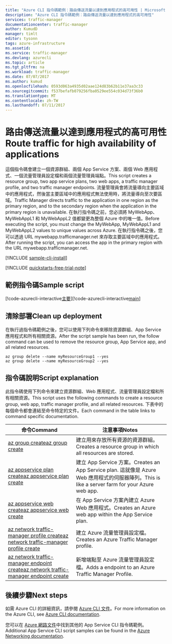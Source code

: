 ```yaml
---
title: "Azure CLI 指令碼範例：路由傳送流量以達到應用程式的高可用性 | Microsoft Docs"
description: "Azure CLI 指令碼範例：路由傳送流量以達到應用程式的高可用性"
services: traffic-manager
documentationcenter: traffic-manager
author: KumudD
manager: timlt
editor: tysonn
tags: azure-infrastructure
ms.assetid: 
ms.service: traffic-manager
ms.devlang: azurecli
ms.topic: article
ms.tgt_pltfrm: na
ms.workload: traffic-manager
ms.date: 07/07/2017
ms.author: kumud
ms.openlocfilehash: 0593d063a4935d02aae124d83b62b11e37aa3c33
ms.sourcegitcommit: f537befafb079256fba0529ee554c034d73f36b0
ms.translationtype: MT
ms.contentlocale: zh-TW
ms.lasthandoff: 07/11/2017
---
```

# <a name="route-traffic-for-high-availability-of-applications"></a><span data-ttu-id="63e28-103">路由傳送流量以達到應用程式的高可用性</span><span class="sxs-lookup"><span data-stu-id="63e28-103">Route traffic for high availability of applications</span></span>

<span data-ttu-id="63e28-104">這個指令碼會建立一個資源群組、兩個 App Service 方案、兩個 Web 應用程式、一個流量管理員設定檔和兩個流量管理員端點。</span><span class="sxs-lookup"><span data-stu-id="63e28-104">This script creates a resource group, two app service plans, two web apps, a traffic manager profile, and two traffic manager endpoints.</span></span> <span data-ttu-id="63e28-105">流量管理員會將流量導向主要區域中的應用程式，然後當主要區域中的應用程式無法使用時，將流量導向至次要區域。</span><span class="sxs-lookup"><span data-stu-id="63e28-105">Traffic Manager directs traffic to the application in one region as the primary region, and to the secondary region when the application in the primary region is unavailable.</span></span> <span data-ttu-id="63e28-106">在執行指令碼之前，您必須將 MyWebApp、MyWebAppL1 和 MyWebAppL2 值都變更為整個 Azure 中的唯一值。</span><span class="sxs-lookup"><span data-stu-id="63e28-106">Before executing the script, you must change the MyWebApp, MyWebAppL1 and MyWebAppL2 values to unique values across Azure.</span></span> <span data-ttu-id="63e28-107">在執行指令碼之後，您可以透過 URL mywebapp.trafficmanager.net 來存取主要區域中的應用程式。</span><span class="sxs-lookup"><span data-stu-id="63e28-107">After running the script, you can access the app in the primary region with the URL mywebapp.trafficmanager.net.</span></span>

[!INCLUDE [sample-cli-install](../../../includes/sample-cli-install.md)]

[!INCLUDE [quickstarts-free-trial-note](../../../includes/quickstarts-free-trial-note.md)]

## <a name="sample-script"></a><span data-ttu-id="63e28-108">範例指令碼</span><span class="sxs-lookup"><span data-stu-id="63e28-108">Sample script</span></span>

<span data-ttu-id="63e28-109">[!code-azurecli-interactive[主要](../../../cli_scripts/traffic-manager/direct-traffic-for-increased-application-availability/direct-traffic-for-increased-application-availability.sh "路由傳送流量以達到高可用性")]</span><span class="sxs-lookup"><span data-stu-id="63e28-109">[!code-azurecli-interactive[main](../../../cli_scripts/traffic-manager/direct-traffic-for-increased-application-availability/direct-traffic-for-increased-application-availability.sh "Route traffic for high availability")]</span></span>


## <a name="clean-up-deployment"></a><span data-ttu-id="63e28-110">清除部署</span><span class="sxs-lookup"><span data-stu-id="63e28-110">Clean up deployment</span></span> 

<span data-ttu-id="63e28-111">在執行過指令碼範例之後，您可以使用下列命令來移除資源群組、App Service 應用程式和所有相關資源。</span><span class="sxs-lookup"><span data-stu-id="63e28-111">After the script sample has been run, the follow command can be used to remove the resource group, App Service app, and all related resources.</span></span>

```azurecli
az group delete --name myResourceGroup1 --yes
az group delete --name myResourceGroup2 --yes
```

## <a name="script-explanation"></a><span data-ttu-id="63e28-112">指令碼說明</span><span class="sxs-lookup"><span data-stu-id="63e28-112">Script explanation</span></span>

<span data-ttu-id="63e28-113">此指令碼使用下列命令來建立資源群組、Web 應用程式、流量管理員設定檔和所有相關資源。</span><span class="sxs-lookup"><span data-stu-id="63e28-113">This script uses the following commands to create a resource group, web app, traffic manager profile, and all related resources.</span></span> <span data-ttu-id="63e28-114">下表中的每個命令都會連結至命令特定的文件。</span><span class="sxs-lookup"><span data-stu-id="63e28-114">Each command in the table links to command specific documentation.</span></span>

| <span data-ttu-id="63e28-115">命令</span><span class="sxs-lookup"><span data-stu-id="63e28-115">Command</span></span> | <span data-ttu-id="63e28-116">注意事項</span><span class="sxs-lookup"><span data-stu-id="63e28-116">Notes</span></span> |
|---|---|
| [<span data-ttu-id="63e28-117">az group create</span><span class="sxs-lookup"><span data-stu-id="63e28-117">az group create</span></span>](https://docs.microsoft.com/cli/azure/group#create) | <span data-ttu-id="63e28-118">建立用來存放所有資源的資源群組。</span><span class="sxs-lookup"><span data-stu-id="63e28-118">Creates a resource group in which all resources are stored.</span></span> |
| [<span data-ttu-id="63e28-119">az appservice plan create</span><span class="sxs-lookup"><span data-stu-id="63e28-119">az appservice plan create</span></span>](https://docs.microsoft.com/cli/azure/appservice/plan#create) | <span data-ttu-id="63e28-120">建立 App Service 方案。</span><span class="sxs-lookup"><span data-stu-id="63e28-120">Creates an App Service plan.</span></span> <span data-ttu-id="63e28-121">這就像是 Azure Web 應用程式的伺服器陣列。</span><span class="sxs-lookup"><span data-stu-id="63e28-121">This is like a server farm for your Azure web app.</span></span> |
| [<span data-ttu-id="63e28-122">az appservice web create</span><span class="sxs-lookup"><span data-stu-id="63e28-122">az appservice web create</span></span>](https://docs.microsoft.com/cli/azure/appservice/web#create) | <span data-ttu-id="63e28-123">在 App Service 方案內建立 Azure Web 應用程式。</span><span class="sxs-lookup"><span data-stu-id="63e28-123">Creates an Azure web app within the App Service plan.</span></span> |
| [<span data-ttu-id="63e28-124">az network traffic-manager profile create</span><span class="sxs-lookup"><span data-stu-id="63e28-124">az network traffic-manager profile create</span></span>](https://docs.microsoft.com/cli/azure/network/traffic-manager/profile#create) | <span data-ttu-id="63e28-125">建立 Azure 流量管理員設定檔。</span><span class="sxs-lookup"><span data-stu-id="63e28-125">Creates an Azure Traffic Manager profile.</span></span> |
| [<span data-ttu-id="63e28-126">az network traffic-manager endpoint create</span><span class="sxs-lookup"><span data-stu-id="63e28-126">az network traffic-manager endpoint create</span></span>](https://docs.microsoft.com/cli/azure/network/traffic-manager/endpoint#create) | <span data-ttu-id="63e28-127">新增端點至 Azure 流量管理員設定檔。</span><span class="sxs-lookup"><span data-stu-id="63e28-127">Adds a endpoint to an Azure Traffic Manager Profile.</span></span> |

## <a name="next-steps"></a><span data-ttu-id="63e28-128">後續步驟</span><span class="sxs-lookup"><span data-stu-id="63e28-128">Next steps</span></span>

<span data-ttu-id="63e28-129">如需 Azure CLI 的詳細資訊，請參閱 [Azure CLI 文件](https://docs.microsoft.com/cli/azure/overview)。</span><span class="sxs-lookup"><span data-stu-id="63e28-129">For more information on the Azure CLI, see [Azure CLI documentation](https://docs.microsoft.com/cli/azure/overview).</span></span>

<span data-ttu-id="63e28-130">您可以在 [Azure 網路文件](../cli-samples.md)中找到其他的 App Service CLI 指令碼範例。</span><span class="sxs-lookup"><span data-stu-id="63e28-130">Additional App Service CLI script samples can be found in the [Azure Networking documentation](../cli-samples.md).</span></span>
